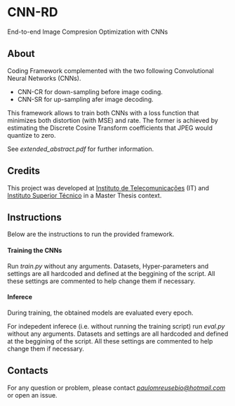 # CNN-RD
End-to-end Image Compresion Optimization with CNNs

## About
Coding Framework complemented with the two following Convolutional Neural Networks (CNNs).
  - CNN-CR for down-sampling before image coding.
  - CNN-SR for up-sampling afer image decoding.

This framework allows to train both CNNs with a loss function that minimizes both distortion (with MSE) and rate. The former is achieved by estimating the Discrete Cosine Transform coefficients that JPEG would quantize to zero.

See *extended_abstract.pdf* for further information.

## Credits
This project was developed at [Instituto de Telecomunicações](https://it.pt) (IT) and [Instituto Superior Técnico](https://tecnico.ulisboa.pt/) in a Master Thesis context.

## Instructions 
Below are the instructions to run the provided framework.

#### Training the CNNs
Run *train.py* without any arguments. Datasets, Hyper-parameters and settings are all hardcoded and defined at the beggining of the script. All these settings are commented to help change them if necessary.

#### Inferece
During training, the obtained models are evaluated every epoch.

For indepedent inferece (i.e. without running the training script) run *eval.py* without any arguments. Datasets and settings are all hardcoded and defined at the beggining of the script. All these settings are commented to help change them if necessary.

## Contacts
For any question or problem, please contact *paulomreusebio@hotmail.com* or open an issue.
